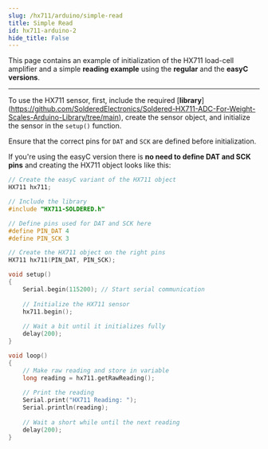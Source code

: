 ```yaml
---
slug: /hx711/arduino/simple-read
title: Simple Read
id: hx711-arduino-2
hide_title: False
---
```


This page contains an example of initialization of the HX711 load-cell amplifier and a simple **reading example** using the **regular** and the **easyC versions**.

---

To use the HX711 sensor, first, include the required [**library**] (https://github.com/SolderedElectronics/Soldered-HX711-ADC-For-Weight-Scales-Arduino-Library/tree/main), create the sensor object, and initialize the sensor in the `setup()` function.

<WarningBox>Ensure that the correct pins for `DAT` and `SCK` are defined before initialization. </WarningBox>

<InfoBox>

If you're using the easyC version there is **no need to define DAT and SCK pins** and creating the HX711 object looks like this:

```cpp
// Create the easyC variant of the HX711 object
HX711 hx711;
```

</InfoBox>

```cpp
// Include the library
#include "HX711-SOLDERED.h"

// Define pins used for DAT and SCK here
#define PIN_DAT 4
#define PIN_SCK 3

// Create the HX711 object on the right pins
HX711 hx711(PIN_DAT, PIN_SCK);

void setup()
{
    Serial.begin(115200); // Start serial communication
    
    // Initialize the HX711 sensor
    hx711.begin();
    
    // Wait a bit until it initializes fully
    delay(200);
}

void loop()
{
    // Make raw reading and store in variable
    long reading = hx711.getRawReading();
    
    // Print the reading
    Serial.print("HX711 Reading: ");
    Serial.println(reading);
    
    // Wait a short while until the next reading
    delay(200);
}
```

<FunctionDocumentation functionName="hx711.begin()" description="Initializes the HX711 load-cell amplifier, setting up communication and verifying its presence." returnDescription="None." parameters={[]} />

<FunctionDocumentation functionName="hx711.getRawReading()" 
                        description="Reads raw data from the HX711 load-cell amplifier and returns the raw 32-bit value, representing the weight or force applied to the load cell. It handles both native communication and easyC communication methods."
                        returnDescription="A 32-bit signed long representing the raw reading from the load cell."
                        parameters={[]} />

<QuickLink 
  title="simpleRead.ino" 
  description="Example file for using the HX711 Sensor"
  url="https://github.com/SolderedElectronics/Soldered-HX711-ADC-For-Weight-Scales-Arduino-Library/blob/main/examples/simpleRead/simpleRead.ino" 
/>

<QuickLink 
  title="easyCExample.ino" 
  description="Example file for using the easyC HX711 Sensor"
  url="https://github.com/SolderedElectronics/Soldered-HX711-ADC-For-Weight-Scales-Arduino-Library/blob/main/examples/easyCExample/easyCExample.ino" 
/>